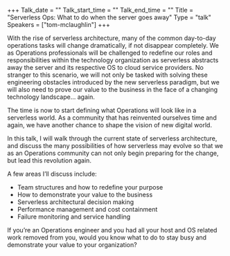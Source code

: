 +++
Talk_date = ""
Talk_start_time = ""
Talk_end_time = ""
Title = "Serverless Ops: What to do when the server goes away"
Type = "talk"
Speakers = ["tom-mclaughlin"]
+++

With the rise of serverless architecture, many of the common day-to-day operations tasks will change dramatically, if not disappear completely. We as Operations professionals will be challenged to redefine our roles and responsibilities within the technology organization as serverless abstracts away the server and its respective OS to cloud service providers. No stranger to this scenario, we will not only be tasked with solving these engineering obstacles introduced by the new serverless paradigm, but we will also need to prove our value to the business in the face of a changing technology landscape… again.

The time is now to start defining what Operations will look like in a serverless world. As a community that has reinvented ourselves time and again, we have another chance to shape the vision of new digital world.

In this talk, I will walk through the current state of serverless architecture, and discuss the many possibilities of how serverless may evolve so that we as an Operations community can not only begin preparing for the change, but lead this revolution again.

A few areas I’ll discuss include:

* Team structures and how to redefine your purpose
* How to demonstrate your value to the business
* Serverless architectural decision making
* Performance management and cost containment
* Failure monitoring and service handling

If you’re an Operations engineer and you had all your host and OS related work removed from you, would you know what to do to stay busy and demonstrate your value to your organization?
